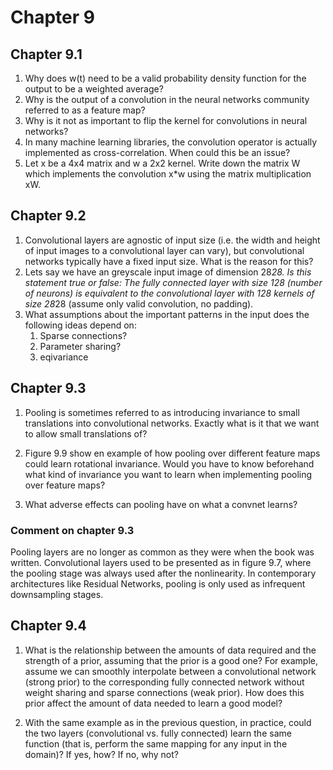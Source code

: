 # Chapter 9
## Chapter 9.1
1. Why does w(t) need to be a valid probability density function for the output to be a weighted average?
2. Why is the output of a convolution in the neural networks community referred to as a feature map?
3. Why is it not as important to flip the kernel for convolutions in neural networks?
4. In many machine learning libraries, the convolution operator is actually implemented as cross-correlation. When could this be an issue?
5. Let x be a 4x4 matrix and w a 2x2 kernel. Write down the matrix W which implements the convolution x*w using the matrix multiplication xW. 

## Chapter 9.2
1. Convolutional layers are agnostic of input size (i.e. the width and height of input images to a convolutional layer can vary), but convolutional networks typically have a fixed input size. What is the reason for this?
2. Lets say we have an greyscale input image of dimension 28*28. Is this statement true or false: The fully connected layer with size 128 (number of neurons) is equivalent to the convolutional layer with 128 kernels of size 28*28 (assume only valid convolution, no padding).
3. What assumptions about the important patterns in the input does the following ideas depend on:
    1. Sparse connections?
    2. Parameter sharing?
    3. eqivariance

## Chapter 9.3
1. Pooling is sometimes referred to as introducing invariance to small translations into convolutional networks. Exactly what is it that we want to allow small translations of?

2. Figure 9.9 show en example of how pooling over different feature maps could learn rotational invariance. Would you have to know beforehand what kind of invariance you want to learn when implementing pooling over feature maps?

3. What adverse effects can pooling have on what a convnet learns?

### Comment on chapter 9.3
Pooling layers are no longer as common as they were when the book was written. Convolutional layers used to be presented as in figure 9.7, where the pooling stage was always used after the nonlinearity. In contemporary  architectures like Residual Networks, pooling is only used as infrequent downsampling stages.

## Chapter 9.4
1. What is the relationship between the amounts of data required and the strength of a prior, assuming that the prior is a good one? For example, assume we can smoothly interpolate between a convolutional network (strong prior) to the corresponding fully connected network without weight sharing and sparse connections (weak prior). How does this prior affect the amount of data needed to learn a good model?

2.  With the same example as in the previous question, in practice, could the two layers (convolutional vs. fully connected) learn the same function (that is, perform the same mapping for any input in the domain)? If yes, how? If no, why not?